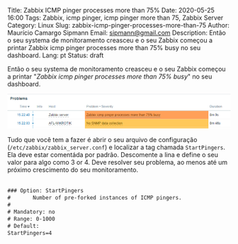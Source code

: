 Title: Zabbix ICMP pinger processes more than 75%
Date: 2020-05-25 16:00
Tags: Zabbix, icmp pinger, icmp pinger more than 75, Zabbix Server
Category: Linux
Slug: zabbix-icmp-pinger-processes-more-than-75
Author: Maurício Camargo Sipmann
Email: sipmann@gmail.com
Description: Então o seu systema de monitoramento creasceu e o seu Zabbix começou a printar Zabbix icmp pinger processes more than 75% busy no seu dashboard.
Lang: pt
Status: draft

Então o seu systema de monitoramento creasceu e o seu Zabbix começou a printar "*Zabbix icmp pinger processes more than 75% busy*" no seu dashboard.

![Dashboard do zabbix avisando sobre o erro](images/zabbix_pinger01.png)

Tudo que você tem a fazer é abrir o seu arquivo de configuração (`/etc/zabbix/zabbix_server.conf`) e localizar a tag chamada  `StartPingers`. Ela deve estar comentáda por padrão. Descomente a lina e define o seu valor para algo como 3 or 4. Deve resolver seu problema, ao menos até um próximo crescimento do seu monitoramento.

```shell

### Option: StartPingers
#       Number of pre-forked instances of ICMP pingers.
#
# Mandatory: no
# Range: 0-1000
# Default:
StartPingers=4
```

